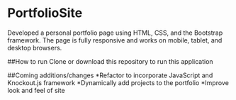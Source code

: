 # PortfolioSite
Developed a personal portfolio page using HTML, CSS, and the Bootstrap framework. The page is fully responsive and works on mobile, tablet, and desktop browsers.

##How to run
Clone or download this repository to run this application

##Coming additions/changes
*Refactor to incorporate JavaScript and Knockout.js framework
*Dynamically add projects to the portfolio
*Improve look and feel of site 
